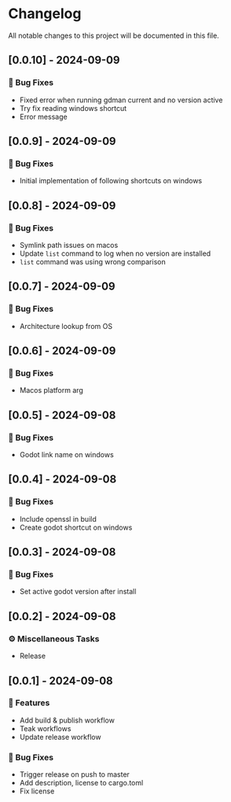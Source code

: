 # Changelog

All notable changes to this project will be documented in this file.

## [0.0.10] - 2024-09-09

### 🐛 Bug Fixes

- Fixed error when running gdman current and no version active
- Try fix reading windows shortcut
- Error message

<!-- generated by git-cliff -->
## [0.0.9] - 2024-09-09

### 🐛 Bug Fixes

- Initial implementation of following shortcuts on windows

<!-- generated by git-cliff -->
## [0.0.8] - 2024-09-09

### 🐛 Bug Fixes

- Symlink path issues on macos
- Update `list` command to log when no version are installed
- `list` command was using wrong comparison

<!-- generated by git-cliff -->
## [0.0.7] - 2024-09-09

### 🐛 Bug Fixes

- Architecture lookup from OS

<!-- generated by git-cliff -->
## [0.0.6] - 2024-09-09

### 🐛 Bug Fixes

- Macos platform arg

<!-- generated by git-cliff -->
## [0.0.5] - 2024-09-08

### 🐛 Bug Fixes

- Godot link name on windows

<!-- generated by git-cliff -->
## [0.0.4] - 2024-09-08

### 🐛 Bug Fixes

- Include openssl in build
- Create godot shortcut on windows

<!-- generated by git-cliff -->
## [0.0.3] - 2024-09-08

### 🐛 Bug Fixes

- Set active godot version after install

<!-- generated by git-cliff -->
## [0.0.2] - 2024-09-08

### ⚙️ Miscellaneous Tasks

- Release

<!-- generated by git-cliff -->
## [0.0.1] - 2024-09-08

### 🚀 Features

- Add build & publish workflow
- Teak workflows
- Update release workflow

### 🐛 Bug Fixes

- Trigger release on push to master
- Add description, license to cargo.toml
- Fix license

<!-- generated by git-cliff -->
